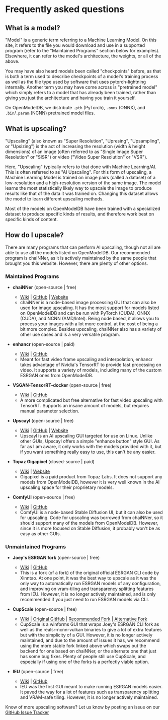 # Frequently asked questions

## What is a model?

"Model" is a generic term referring to a Machine Learning Model. On this site, it refers to the file you would download and use in a supported program (refer to the "Maintained Programs" section below for examples). Elsewhere, it can refer to the model's architecture, the weights, or all of the above.

You may have also heard models been called "checkpoints" before, as that is both a term used to describe checkpoints of a model's training process as well as the file type used by software that uses pytorch-lightning internally. Another term you may have come across is "pretrained model" which simply refers to a model that has already been trained, rather than giving you just the architecture and having you train it yourself.

On OpenModelDB, we distribute `.pth` (PyTorch), `.onnx` (ONNX), and `.bin`/`.param` (NCNN) pretrained model files.

## What is upscaling?

"Upscaling" (also known as "Super Resolution", "Upresing", "Upsampling", or "Upsizing") is the act of increasing the resolution (width & height dimensions) of an image (often referred to as "Single Image Super Resolution" or "SISR") or video ("Video Super Resolution" or "VSR").

Here, "Upscaling" typically refers to that done with Machine Learning/AI. This is often referred to as "AI Upscaling". For this form of upscaling, a Machine Learning Model is trained on image pairs (called a dataset) of a low-resolution and a high-resolution version of the same image. The model learns the most statistically likely way to upscale the image to produce results like that of the data it was trained on. Changing this dataset allows the model to learn different upscaling methods.

Most of the models on OpenModelDB have been trained with a specialized dataset to produce specific kinds of results, and therefore work best on specific kinds of content.

## How do I upscale?

There are many programs that can perform AI upscaling, though not all are able to use all the models listed on OpenModelDB. Our recommended program is chaiNNer, as it is actively maintained by the same people that brought you this website. However, there are plenty of other options.

### Maintained Programs

- **chaiNNer** (open-source | free)
  - [Wiki]() | [GitHub](https://github.com/chaiNNer-org/chaiNNer) | [Website](https://chainner.app/)
  - chaiNNer is a node-based image processing GUI that can also be used for image upscaling. It has the most support for models listed on OpenModelDB and can be run with PyTorch (CUDA), ONNX (CUDA), and NCNN (AMD/Intel). Being node based, it allows you to process your images with a lot more control, at the cost of being a bit more complex. Besides upscaling, chaiNNer also has a variety of other use cases and is a very versatile program.

- **enhancr** (open-source | paid)
  - [Wiki]() | [GitHub](https://github.com/mafiosnik777/enhancr)
  - Meant for fast video frame upscaling and interpolation, enhancr takes advantage of Nvidia's TensorRT to provide fast processing on video. It supports a variety of models, including many of the custom ESRGAN ones from OpenModelDB.

- **VSGAN-TensorRT-docker** (open-source | free)
  - [Wiki]() | [GitHub](https://github.com/styler00dollar/VSGAN-tensorrt-docker)
  - A more complicated but free alternative for fast video upscaling with TensorRT. Supports an insane amount of models, but requires manual parameter selection.

- **Upscayl** (open-source | free)
  - [Wiki]() | [GitHub](https://github.com/upscayl/upscayl) | [Website](https://www.upscayl.org/)
  - Upscayl is an AI upscaling GUI targeted for use on Linux. Unlike other GUIs, Upscayl offers a simple "enhance button" style GUI. As far as I am aware, it only works with the models provided with it, but if you want something really easy to use, this can't be any easier.

- **Topaz Gigapixel** (closed-source | paid)
  - [Wiki]() | [Website](https://www.topazlabs.com/gigapixel-ai)
  - Gigapixel is a paid product from Topaz Labs. It does not support any models from OpenModelDB, however it is very well known in the AI upscaling space for their proprietary models.

- **ComfyUI** (open-source | free)
  - [Wiki]() | [GitHub](https://github.com/comfyanonymous/ComfyUI)
  - ComfyUI is a node-based Stable Diffusion UI, but it can also be used for upscaling. Code for upscaling was borrowed from chaiNNer, so it should support many of the models from OpenModelDB. However, since it is more focused on Stable Diffusion, it probably won't be as easy as other GUIs.

### Unmaintained Programs

- **Joey's ESRGAN fork** (open-source | free)
  - [Wiki]() | [GitHub](https://github.com/joeyballentine/ESRGAN/)
  - This is a fork (of a fork) of the original official ESRGAN CLI code by Xinntao. At one point, it was the best way to upscale as it was the only way to automatically run ESRGAN models of any configuration, and improving on vram-tiling and transparency splitting features from IEU. However, it is no longer actively maintained, and is only recommended if you just need to run ESRGAN models via CLI.

- **CupScale** (open-source | free)
  - [Wiki]() | [Original GitHub](https://github.com/n00mkrad/cupscale) | [Recommended Fork](https://github.com/DrPleaseRespect/cupscale) | [Alternative Fork](https://github.com/RaaynML/cupscale_continued)
  - CupScale is a winforms GUI that wraps Joey's ESRGAN CLI fork as well as the realsr-ncnn-vulkan binaries to give a lot of extra features but with the simplicity of a GUI. However, it is no longer actively maintained, and due to the amount of issues it has, we recommend using the more stable fork linked above which swaps out the backend for one based on chaiNNer, or the alternate one that just has some bug fixes. Plenty of people still use CupScale, and especially if using one of the forks is a perfectly viable option.

- **IEU** (open-source | free)
  - [Wiki]() | [GitHub](https://github.com/ptrsuder/IEU.Winforms)
  - IEU was the first GUI meant to make running ESRGAN models easier. It paved the way for a lot of features such as transparency splitting and VRAM-safe tiling. However, it is no longer actively maintained.

Know of more upscaling software? Let us know by posting an issue on our [GitHub Issue Tracker](https://github.com/OpenModelDB/open-model-database/issues)
